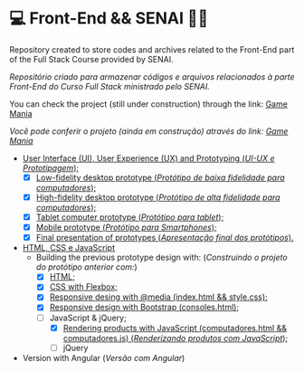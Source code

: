 # :computer: Front-End && SENAI :woman_student:



Repository created to store codes and archives related to the Front-End part of the Full Stack Course provided by SENAI.

_Repositório criado para armazenar códigos e arquivos relacionados à parte Front-End do Curso Full Stack ministrado pelo SENAI._

You can check the project (still under construction) through the link: [Game Mania](https://joelmaregina.github.io/game-mania/index.html)

_Você pode conferir o projeto (ainda em construção) através do link:  [Game Mania](https://joelmaregina.github.io/game-mania/index.html)_

- [User Interface (UI), User Experience (UX) and Prototyping (_UI-UX e Prototipagem_);](https://github.com/joelmaregina/Senai-FrontEnd/tree/master/UI-UX-And-Prototyping(SA1))
  - [x] [Low-fidelity desktop prototype (_Protótipo de baixa fidelidade para computadores_);](https://github.com/joelmaregina/Senai-FrontEnd/blob/master/UI-UX-And-Prototyping(SA1)/Prototypes/LowFidelityPrototype.png)
  - [x] [High-fidelity desktop prototype (_Protótipo de alta fidelidade para computadores_);](https://github.com/joelmaregina/Senai-FrontEnd/blob/master/UI-UX-And-Prototyping(SA1)/Prototypes/HighFidelityDesktop.png)
  - [x] [Tablet computer prototype (_Protótipo para tablet_);](https://github.com/joelmaregina/Senai-FrontEnd/blob/master/UI-UX-And-Prototyping(SA1)/Prototypes/TabletComputerPrototype.png)
  - [x] [Mobile prototype (_Protótipo para Smartphones_);](https://github.com/joelmaregina/Senai-FrontEnd/blob/master/UI-UX-And-Prototyping(SA1)/Prototypes/MobilePrototype.png)
  - [x] [Final presentation of prototypes (_Apresentação final dos protótipos_).](https://github.com/joelmaregina/Senai-FrontEnd/blob/master/UI-UX-And-Prototyping(SA1)/Prototypes/Joelma-ApresentacaoFinal.pdf)
- [HTML, CSS e JavaScript](https://github.com/joelmaregina/Senai-FrontEnd/tree/master/HTML-CSS-Javascript)
  - Building the previous prototype design with: (_Construindo o projeto do protótipo anterior com:_)
    - [x] [HTML;](https://github.com/joelmaregina/Senai-FrontEnd/blob/master/HTML-CSS-Javascript/index.html)
    - [x] [CSS with Flexbox;](https://github.com/joelmaregina/Senai-FrontEnd/blob/master/HTML-CSS-Javascript/css/style.css)
    - [x] [Responsive desing with @media (index.html  && style.css);](https://github.com/joelmaregina/Senai-FrontEnd/blob/master/HTML-CSS-Javascript/css/style.css)
    - [x] [Responsive design with Bootstrap (consoles.html)](https://github.com/joelmaregina/Senai-FrontEnd/blob/master/HTML-CSS-Javascript/consoles.html);
    - [ ] JavaScript & jQuery;
      - [x] [Rendering products with JavaScript (computadores.html && computadores.js) (_Renderizando produtos com JavaScript_);]()
      - [ ] jQuery
- Version with Angular (_Versão com Angular_)



